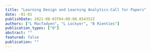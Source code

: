 ```yaml
---
title: "Learning Design and Learning Analytics-Call for Papers"
date: -01-01
publishDate: 2021-08-03T04:08:08.054352Z
authors: ["L Macfadyen", "L Lockyer", "B Rienties"]
publication_types: ["0"]
abstract: ""
featured: false
publication: ""
---
```


